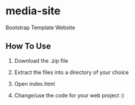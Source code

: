 # media-site
Bootstrap Template Website

## How To Use

1. Download the .zip file

2. Extract the files into a directory of your choice

3. Open index.html

4. Change/use the code for your web project :)
